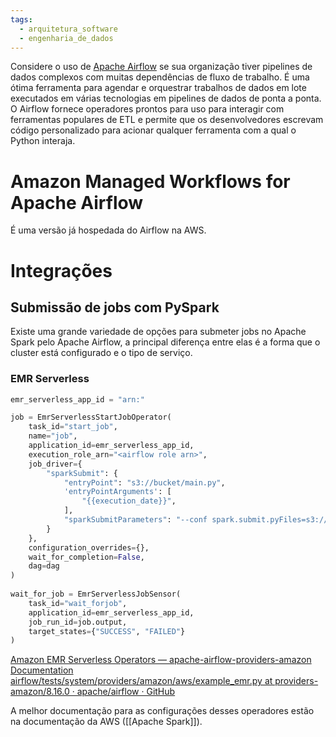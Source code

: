 ```yaml
---
tags:
  - arquitetura_software
  - engenharia_de_dados
---
```

Considere o uso de [Apache Airflow](https://airflow.apache.org/) se sua organização tiver pipelines de dados complexos com muitas dependências de fluxo de trabalho. É uma ótima ferramenta para agendar e orquestrar trabalhos de dados em lote executados em várias tecnologias em pipelines de dados de ponta a ponta. O Airflow fornece operadores prontos para uso para interagir com ferramentas populares de ETL e permite que os desenvolvedores escrevam código personalizado para acionar qualquer ferramenta com a qual o Python interaja.

# Amazon Managed Workflows for Apache Airflow

É uma versão já hospedada do Airflow na AWS.

# Integrações

## Submissão de jobs com PySpark

Existe uma grande variedade de opções para submeter jobs no Apache Spark pelo Apache Airflow, a principal diferença entre elas é a forma que o cluster está configurado e o tipo de serviço.


### EMR Serverless

```python
emr_serverless_app_id = "arn:"

job = EmrServerlessStartJobOperator(
	task_id="start_job",
	name="job",
	application_id=emr_serverless_app_id,
	execution_role_arn="<airflow role arn>",
	job_driver={
		"sparkSubmit": {
			"entryPoint": "s3://bucket/main.py",
			'entryPointArguments': [
				"{{execution_date}}",
			],
			"sparkSubmitParameters": "--conf spark.submit.pyFiles=s3://bucket/jobs/jobs.zip",
		}
	},
	configuration_overrides={},
	wait_for_completion=False,
	dag=dag
)
	
wait_for_job = EmrServerlessJobSensor(
	task_id="wait_forjob",
	application_id=emr_serverless_app_id,
	job_run_id=job.output,
	target_states={"SUCCESS", "FAILED"}	
)
```

[Amazon EMR Serverless Operators — apache-airflow-providers-amazon Documentation](https://airflow.apache.org/docs/apache-airflow-providers-amazon/8.7.1/operators/emr/emr_serverless.html)
[airflow/tests/system/providers/amazon/aws/example_emr.py at providers-amazon/8.16.0 · apache/airflow · GitHub](https://github.com/apache/airflow/blob/providers-amazon/8.16.0/tests/system/providers/amazon/aws/example_emr.py)

A melhor documentação para as configurações desses operadores estão na documentação da AWS ([[Apache Spark]]).

